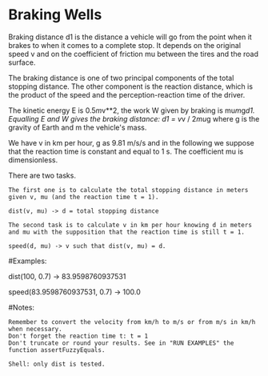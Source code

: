 # Braking Wells

Braking distance d1 is the distance a vehicle will go from the point when it brakes to when it comes to a complete stop. It depends on the original speed v and on the coefficient of friction mu between the tires and the road surface.

The braking distance is one of two principal components of the total stopping distance. The other component is the reaction distance, which is the product of the speed and the perception-reaction time of the driver.

The kinetic energy E is 0.5*m*v**2, the work W given by braking is mu*m*g*d1. Equalling E and W gives the braking distance: d1 = v*v / 2*mu*g where g is the gravity of Earth and m the vehicle's mass.

We have v in km per hour, g as 9.81 m/s/s and in the following we suppose that the reaction time is constant and equal to 1 s. The coefficient mu is dimensionless.

There are two tasks.

    The first one is to calculate the total stopping distance in meters given v, mu (and the reaction time t = 1).

    dist(v, mu) -> d = total stopping distance

    The second task is to calculate v in km per hour knowing d in meters and mu with the supposition that the reaction time is still t = 1.

    speed(d, mu) -> v such that dist(v, mu) = d.

#Examples:

dist(100, 0.7) -> 83.9598760937531

speed(83.9598760937531, 0.7) -> 100.0

#Notes:

    Remember to convert the velocity from km/h to m/s or from m/s in km/h when necessary.
    Don't forget the reaction time t: t = 1
    Don't truncate or round your results. See in "RUN EXAMPLES" the function assertFuzzyEquals.

    Shell: only dist is tested.

